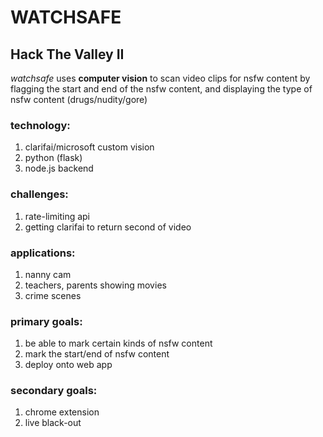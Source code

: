 # WATCHSAFE

## Hack The Valley II

*watchsafe* uses **computer vision** to scan video clips for nsfw content by flagging the start and end of the nsfw content, and displaying the type of nsfw content (drugs/nudity/gore)


### technology:
1. clarifai/microsoft custom vision
2. python (flask)
3. node.js backend

### challenges:
1. rate-limiting api
2. getting clarifai to return second of video

### applications:
1. nanny cam
2. teachers, parents showing movies
3. crime scenes

### primary goals:
1. be able to mark certain kinds of nsfw content
2. mark the start/end of nsfw content
3. deploy onto web app

### secondary goals:
1. chrome extension
2. live black-out
